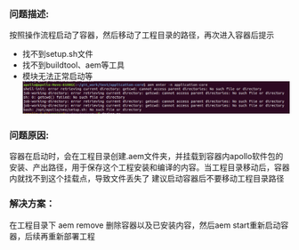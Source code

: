 ### 问题描述:
按照操作流程启动了容器，然后移动了工程目录的路径，再次进入容器后提示
* 找不到setup.sh文件
* 找不到buildtool、aem等工具
* 模块无法正常启动等
![](images/start_container_mount_failed1.png)

### 问题原因:
容器在启动时，会在工程目录创建.aem文件夹，并挂载到容器内apollo软件包的安装、产出路径，用于保存这个工程安装和编译的内容。当工程目录移动后，容器内就找不到这个挂载点，导致文件丢失了
建议启动容器后不要移动工程目录路径

### 解决方案：
在工程目录下 aem remove 删除容器以及已安装内容，然后aem start重新启动容器，后续再重新部署工程
